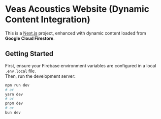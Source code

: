 # Veas Acoustics Website (Dynamic Content Integration)

This is a [Next.js](https://nextjs.org) project, enhanced with dynamic content loaded from **Google Cloud Firestore**.

## Getting Started

First, ensure your Firebase environment variables are configured in a local `.env.local` file.  
Then, run the development server:

```bash
npm run dev
# or
yarn dev
# or
pnpm dev
# or
bun dev

